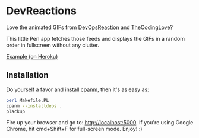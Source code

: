 # DevReactions

Love the animated GIFs from [DevOpsReaction](http://devopsreactions.tumblr.com) and [TheCodingLove](http://thecodinglove.com)? 

This little Perl app fetches those feeds and displays the GIFs in a random order in fullscreen without any clutter.

[Example (on Heroku)](http://devreactions.herokuapp.com/)

## Installation

Do yourself a favor and install [cpanm](https://metacpan.org/module/App::cpanminus#INSTALLATION), then it's as easy as:

```bash
perl Makefile.PL
cpanm --installdeps .
plackup
```

Fire up your browser and go to: [http://localhost:5000](http://localhost:5000). If you're using Google Chrome, hit cmd+Shift+F for full-screen mode. Enjoy! :)
